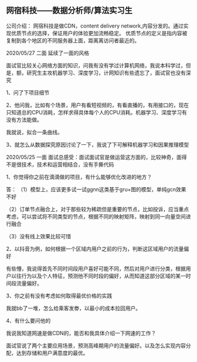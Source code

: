 ## 网宿科技——数据分析师/算法实习生
公司介绍：
网宿科技是做CDN，content delivery network,内容分发的。通过实现优质节点的选择，保证用户的体验更加流畅稳定。
优质节点的定义是指内容被复制到各个地区的不同服务器上面，距离离访问者最近的。

2020/05/27 二面
延续了一面的风格

面试官比较关心网络方面的知识，问我有没有学过计算机网络，我说本科学过，但是，额，研究生主攻机器学习、深度学习，计网知识有些遗忘了，面试官也没有深究

1、问了下项目细节

2、他问我，比如有个场景，用户有看短视频的，有看直播的，有用接口的，现在只知道总的CPU消耗，怎样求得具体每个人的CPU消耗。机器学习、深度学习有没有方法能做。

我就说，拟合一条曲线。

3、就怎么从数据探究原因讨论了一下，我说了下可解释机器学习和因果推理模型


2020/05/25 一面
面试总感受：面试面试官是做运营这方面的，比较神奇，面得不是很技术，技术和运营相结合，没有手撕代码

1、你觉得你之前在滴滴做的项目，有什么能够优化改进的地方？

答：
（1）模型上，应该更多试一试ggnn这类基于gru+图的模型，单纯gcn效果不好

（2）订单节点融合上，对于那些较为稀疏但是重要的节点，比如投诉，应当重点考虑，可以尝试将不同类型的节点，根据不同的映射矩阵，映射到同一向量空间进行融合

（3）没有线上效果比较可惜

2、以抖音为例，如何根据一个区域内用户之前的行为，判断这区域用户的流量偏好

有些懵，我说得首先不同时间段用户喜好可能不同，然后对用户进行分类，根据用户以往行为以及个人特征，预测他不同时段的偏好，从而知道这部分区域的某一时间段流量偏好。

3、你之前有没有考虑如何取得最优价格的实践

我就bb了一堆，怎么给乘客发劵，以最小的成本拉回用户。

4、有什么要问他的

我说我知道网速是做CDN的，能否和我具体介绍一下网速的工作？

面试官说了两个主要应用场景，预测高峰期用户的流量偏好。以及怎么实现内容分配，达到存储和用户满意度的最优。
